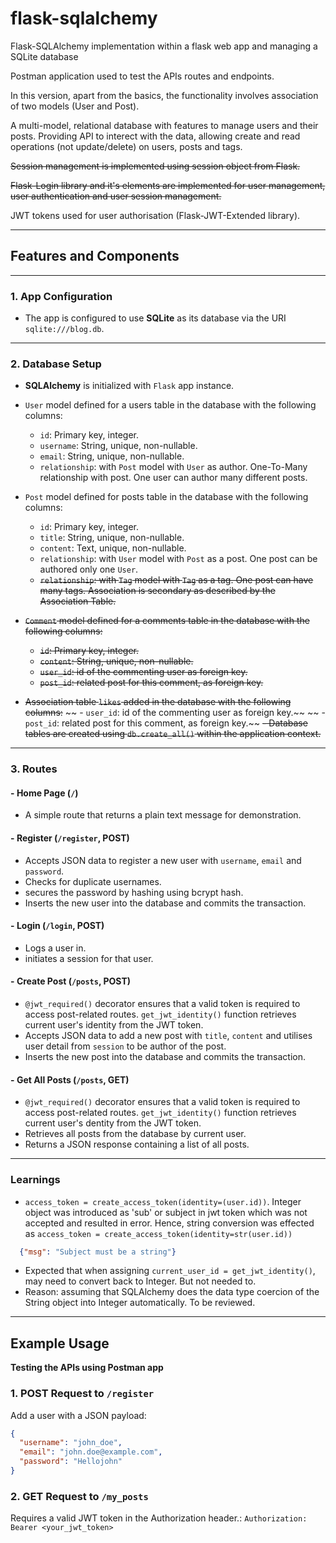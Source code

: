 # flask-sqlalchemy
Flask-SQLAlchemy implementation within a flask web app and managing a SQLite database

Postman application used to test the APIs routes and endpoints.

In this version, apart from the basics, the functionality involves association of two models (User and Post).

A multi-model, relational database with features to manage users and their posts. Providing API to interect with the data, allowing create and read operations (not update/delete) on users, posts and tags.

~~Session management is implemented using session object from Flask.~~

~~Flask-Login library and it's elements are implemented for user management, user authentication and user session management.~~

JWT tokens used for user authorisation (Flask-JWT-Extended library). 

---

## Features and Components
---

### 1. **App Configuration**
- The app is configured to use **SQLite** as its database via the URI `sqlite:///blog.db`.
---

### 2. **Database Setup**
- **SQLAlchemy** is initialized with `Flask` app instance.
- `User` model defined for a users table in the database with the following columns:
  - `id`: Primary key, integer.
  - `username`: String, unique, non-nullable.
  - `email`: String, unique, non-nullable.
  -  `relationship`: with `Post` model with `User` as author. One-To-Many relationship with post. One user can author many different posts.

- `Post` model defined for posts table in the database with the following columns:
  - `id`: Primary key, integer.
  - `title`: String, unique, non-nullable.
  - `content`: Text, unique, non-nullable.
  -  `relationship`: with `User` model with `Post` as a post. One post can be authored only one `User`.
  - ~~`relationship`: with `Tag` model with `Tag` as a tag. One post can have many tags. Association is secondary as described by the Association Table.~~

- ~~`Comment` model defined for a comments table in the database with the following columns:~~
  - ~~`id`: Primary key, integer.~~
  - ~~`content`: String, unique, non-nullable.~~
  -  ~~`user_id`: id of the commenting user as foreign key.~~
  - ~~`post_id`: related post for this comment, as foreign key.~~

- ~~Association table `likes` added in the database with the following columns:~~
~~  -  `user_id`: id of the commenting user as foreign key.~~
~~    - `post_id`: related post for this comment, as foreign key.~~
~~- Database tables are created using `db.create_all()` within the application context.~~
---

### 3. **Routes**
#### - **Home Page (`/`)**
  - A simple route that returns a plain text message for demonstration.

#### - **Register (`/register`, POST)**
  - Accepts JSON data to register a new user with `username`,  `email` and `password`.
  - Checks for duplicate usernames.
  - secures the password by hashing using bcrypt hash.
  - Inserts the new user into the database and commits the transaction.

#### - **Login (`/login`, POST)**
  - Logs a user in.
  - initiates a session for that user.

#### - **Create Post (`/posts`, POST)**
  - `@jwt_required()` decorator ensures that a valid token is required to access post-related routes. `get_jwt_identity()` function retrieves current user's identity from the JWT token.
  - Accepts JSON data to add a new post with `title`, `content` and utilises user detail from `session` to be author of the post.
  - Inserts the new post into the database and commits the transaction.

#### - **Get All Posts (`/posts`, GET)**
  - `@jwt_required()` decorator ensures that a valid token is required to access post-related routes. `get_jwt_identity()` function retrieves current user's dentity from the JWT token.
  - Retrieves all posts from the database by current user.
  - Returns a JSON response containing a list of all posts.

---
### Learnings
  - `access_token = create_access_token(identity=(user.id))`. Integer object was introduced as 'sub' or subject in jwt token which was not accepted and resulted in error. Hence, string conversion was effected as `access_token = create_access_token(identity=str(user.id))`
  
  ```json 
    {"msg": "Subject must be a string"}
  ``` 

  - Expected that when assigning `current_user_id = get_jwt_identity()`, may need to convert back to Integer. But not needed to. 
  - Reason: assuming that SQLAlchemy does the data type coercion of the String object into Integer automatically. To be reviewed.

---
## Example Usage
**Testing the APIs using Postman app**


### 1. **POST Request to `/register`**
Add a user with a JSON payload:
```json
{
  "username": "john_doe",
  "email": "john.doe@example.com",
  "password": "Hellojohn"
}
```

### 2. **GET Request to `/my_posts`**
Requires a valid JWT token in the Authorization header.:
`Authorization: Bearer <your_jwt_token>`
